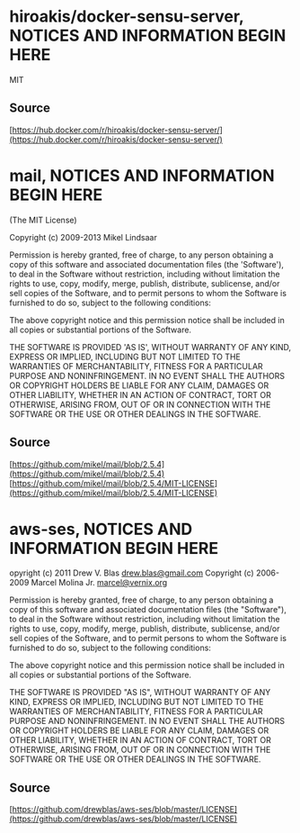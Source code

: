 # hiroakis/docker-sensu-server, NOTICES AND INFORMATION BEGIN HERE

MIT

## Source
[https://hub.docker.com/r/hiroakis/docker-sensu-server/](https://hub.docker.com/r/hiroakis/docker-sensu-server/)

# mail, NOTICES AND INFORMATION BEGIN HERE

(The MIT License)

Copyright (c) 2009-2013 Mikel Lindsaar

Permission is hereby granted, free of charge, to any person obtaining a copy of this software and associated documentation files (the 'Software'), to deal in the Software without restriction, including without limitation the rights to use, copy, modify, merge, publish, distribute, sublicense, and/or sell copies of the Software, and to permit persons to whom the Software is furnished to do so, subject to the following conditions:

The above copyright notice and this permission notice shall be included in all copies or substantial portions of the Software.

THE SOFTWARE IS PROVIDED 'AS IS', WITHOUT WARRANTY OF ANY KIND, EXPRESS OR IMPLIED, INCLUDING BUT NOT LIMITED TO THE WARRANTIES OF MERCHANTABILITY, FITNESS FOR A PARTICULAR PURPOSE AND NONINFRINGEMENT. IN NO EVENT SHALL THE AUTHORS OR COPYRIGHT HOLDERS BE LIABLE FOR ANY CLAIM, DAMAGES OR OTHER LIABILITY, WHETHER IN AN ACTION OF CONTRACT, TORT OR OTHERWISE, ARISING FROM, OUT OF OR IN CONNECTION WITH THE SOFTWARE OR THE USE OR OTHER DEALINGS IN THE SOFTWARE.

## Source
[https://github.com/mikel/mail/blob/2.5.4](https://github.com/mikel/mail/blob/2.5.4)
[https://github.com/mikel/mail/blob/2.5.4/MIT-LICENSE](https://github.com/mikel/mail/blob/2.5.4/MIT-LICENSE)

# aws-ses, NOTICES AND INFORMATION BEGIN HERE

opyright (c) 2011 Drew V. Blas <drew.blas@gmail.com>
Copyright (c) 2006-2009 Marcel Molina Jr. <marcel@vernix.org>

Permission is hereby granted, free of charge, to any person obtaining a copy of
this software and associated documentation files (the "Software"), to deal in the
Software without restriction, including without limitation the rights to use,
copy, modify, merge, publish, distribute, sublicense, and/or sell copies of the
Software, and to permit persons to whom the Software is furnished to do so,
subject to the following conditions:

The above copyright notice and this permission notice shall be included in all
copies or substantial portions of the Software.

THE SOFTWARE IS PROVIDED "AS IS", WITHOUT WARRANTY OF ANY KIND, EXPRESS OR
IMPLIED, INCLUDING BUT NOT LIMITED TO THE WARRANTIES OF MERCHANTABILITY, FITNESS
FOR A PARTICULAR PURPOSE AND NONINFRINGEMENT. IN NO EVENT SHALL THE AUTHORS OR
COPYRIGHT HOLDERS BE LIABLE FOR ANY CLAIM, DAMAGES OR OTHER LIABILITY, WHETHER IN
AN ACTION OF CONTRACT, TORT OR OTHERWISE, ARISING FROM, OUT OF OR IN CONNECTION
WITH THE SOFTWARE OR THE USE OR OTHER DEALINGS IN THE SOFTWARE.

## Source
[https://github.com/drewblas/aws-ses/blob/master/LICENSE](https://github.com/drewblas/aws-ses/blob/master/LICENSE)